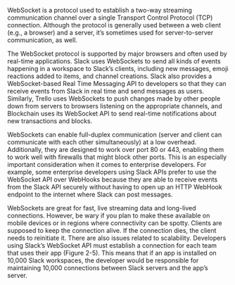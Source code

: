 WebSocket is a protocol used to establish a two-way streaming communication channel over a single Transport Control Protocol (TCP) connection. Although the protocol is generally used between a web client (e.g., a browser) and a server, it’s sometimes used for server-to-server communication, as well. 

The WebSocket protocol is supported by major browsers and often used by real-time applications. Slack uses WebSockets to send all kinds of events happening in a workspace to Slack’s clients, including new messages, emoji reactions added to items, and channel creations. Slack also provides a WebSocket-based Real Time Messaging API to developers so that they can receive events from Slack in real time and send messages as users. Similarly, Trello uses WebSockets to push changes made by other people down from servers to browsers listening on the appropriate channels, and Blockchain uses its WebSocket API to send real-time notifications about new transactions and blocks. 

WebSockets can enable full-duplex communication (server and client can communicate with each other simultaneously) at a low overhead. Additionally, they are designed to work over port 80 or 443, enabling them to work well with firewalls that might block other ports. This is an especially important consideration when it comes to enterprise developers. For example, some enterprise developers using Slack APIs prefer to use the WebSocket API over WebHooks because they are able to receive events from the Slack API securely without having to open up an HTTP WebHook endpoint to the internet where Slack can post messages. 

WebSockets are great for fast, live streaming data and long-lived connections. However, be wary if you plan to make these available on mobile devices or in regions where connectivity can be spotty. Clients are supposed to keep the connection alive. If the connection dies, the client needs to reinitiate it. There are also issues related to scalability. Developers using Slack’s WebSocket API must establish a connection for each team that uses their app (Figure 2-5). This means that if an app is installed on 10,000 Slack workspaces, the developer would be responsible for maintaining 10,000 connections between Slack servers and the app’s server.